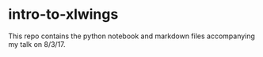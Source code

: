 # intro-to-xlwings
This repo contains the python notebook and markdown files accompanying my talk on 8/3/17.
